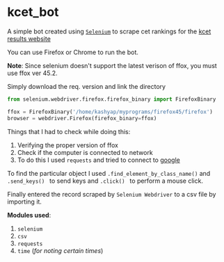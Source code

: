 # kcet_bot

A simple bot created using [```Selenium```](http://www.seleniumhq.org/download/) to scrape cet rankings for the [kcet results website](http://karresults.nic.in/indexcet2016.asp)

You can use Firefox or Chrome to run the bot.

**Note**: Since selenium doesn't support the latest verison of ffox, you must use ffox ver 45.2.

Simply download the req. version and link the directory

```python
from selenium.webdriver.firefox.firefox_binary import FirefoxBinary

ffox = FirefoxBinary('/home/kashyap/myprograms/firefox45/firefox')
browser = webdriver.Firefox(firefox_binary=ffox)
```
Things that I had to check while doing this:  
1. Verifying the proper version of ffox  
2. Check if the computer is connected to network  
3. To do this I used ```requests``` and tried to connect to [google](www.google.com)

To find the particular object I used ```.find_element_by_class_name()``` and ```.send_keys() ``` to send keys and ```.click() ``` to perform a mouse click.

Finally entered the record scraped by ```Selenium Webdriver``` to a csv file by importing it.

**Modules used**:  
1. ```selenium```  
2. ```csv```  
3. ```requests```  
4. ```time``` (*for noting certain times*)